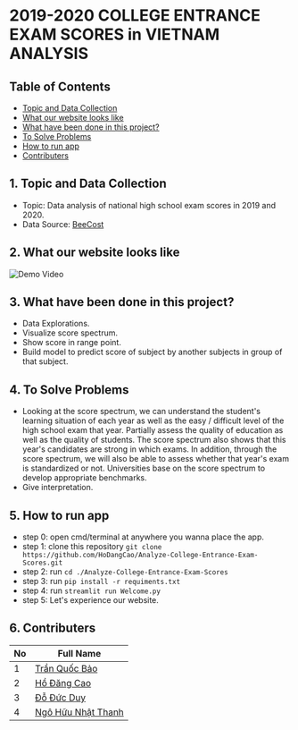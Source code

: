 # 2019-2020 COLLEGE ENTRANCE EXAM SCORES in VIETNAM ANALYSIS

## Table of Contents

- [Topic and Data Collection](#1-topic-and-data-collection)
- [What our website looks like](#2-what-our-website-looks-like)
- [What have been done in this project?](#3-what-have-been-done-in-this-project)
- [To Solve Problems](#4-to-solve-problems)
- [How to run app](#5-how-to-run-app)
- [Contributers](#6-contributers)

## 1. **Topic and Data Collection**
- Topic: Data analysis of national high school exam scores in 2019 and 2020.
- Data Source: [BeeCost](https://github.com/beecost/bee-university/tree/master/output_data/crawler/common)

## 2. **What our website looks like**

![Demo Video](./demo.gif)

## 3. **What have been done in this project?**
- Data Explorations.
- Visualize score spectrum.
- Show score in range point.
- Build model to predict score of subject by another subjects in group of that subject.

## 4. **To Solve Problems**
- Looking at the score spectrum, we can understand the student's learning situation of each year as well as the easy / difficult level of the high school exam that year. Partially assess the quality of education as well as the quality of students.
The score spectrum also shows that this year's candidates are strong in which exams. In addition, through the score spectrum, we will also be able to assess whether that year's exam is standardized or not.
Universities base on the score spectrum to develop appropriate benchmarks.
- Give interpretation.

## 5. **How to run app**
- step 0: open cmd/terminal at anywhere you wanna place the app.
- step 1: clone this repository `git clone https://github.com/HoDangCao/Analyze-College-Entrance-Exam-Scores.git`
- step 2: run `cd ./Analyze-College-Entrance-Exam-Scores`
- step 3: run `pip install -r requiments.txt` 
- step 4: run `streamlit run Welcome.py`
- step 5: Let's experience our website.

## 6. **Contributers**

| **No**  | **Full Name**         |
| ------- | ----------------------|
| 1       | [Trần Quốc Bảo](https://github.com/TQ-Ba0)              |
| 2       | [Hồ Đăng Cao](https://github.com/HoDangCao)             |
| 3       | [Đỗ Đức Duy](https://github.com/dduyds)                 |
| 4       | [Ngô Hữu Nhật Thanh](https://github.com/Thanh131103)    |
